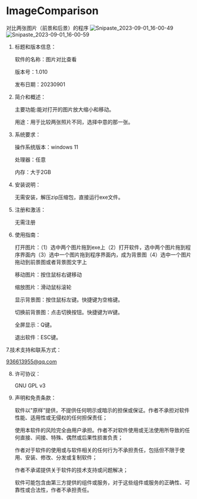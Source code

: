 # ImageComparison
对比两张图片（前景和后景）的程序
![Snipaste_2023-09-01_16-00-49](https://github.com/MortLi/ImageComparison/assets/17809328/ce51f697-417f-42be-85cd-e27cbaf877d1)
![Snipaste_2023-09-01_16-00-59](https://github.com/MortLi/ImageComparison/assets/17809328/5f345b30-3410-4519-a8d6-20f9937c0dfc)
1. 标题和版本信息：
   
   软件的名称：图片对比查看
   
   版本号：1.010
   
   发布日期：20230901

2. 简介和概述：
   
   主要功能:能对打开的图片放大缩小和移动。
   
   用途：用于比较两张照片不同，选择中意的那一张。

3. 系统要求：

   操作系统版本：windows 11

   处理器：任意

   内存：大于2GB

4. 安装说明：

   无需安装，解压zip压缩包，直接运行exe文件。

5. 注册和激活：

   无需注册

6. 使用指南：
   
   打开图片：（1）选中两个图片拖到exe上（2）打开软件，选中两个图片拖到程序界面内（3）选中一个图片拖到程序界面内，成为背景图（4）选中一个图片拖动到前景图或者背景图文字上
   
   移动图片：按住鼠标右键移动
   
   缩放图片：滑动鼠标滚轮

   显示背景图：按住鼠标左键。快捷键为空格键。

   切换前背景图：点击切换按钮。快捷键为W键。

   全屏显示：Q键。

   退出软件：ESC键。

7.技术支持和联系方式：

   936613955@qq.com

8. 许可协议：

   GNU GPL v3

9. 声明和免责条款：

   软件以"原样"提供，不提供任何明示或暗示的担保或保证。作者不承担对软件性能、适用性或无侵权的任何担保责任；

   使用本软件的风险完全由用户承担。作者不对软件使用或无法使用所导致的任何直接、间接、特殊、偶然或后果性损害负责；

   作者对于软件的使用或与软件相关的任何行为不承担责任，包括但不限于使用、安装、修改、分发或复制软件；

   作者不承诺提供关于软件的技术支持或问题解决；

   软件可能包含由第三方提供的组件或服务，对于这些组件或服务的正确性、可靠性或合法性，作者不承担责任。


